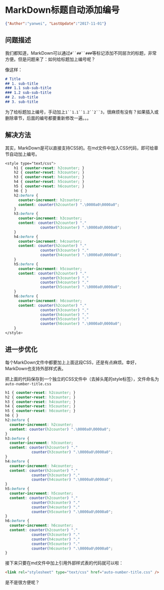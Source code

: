 # MarkDown标题自动添加编号

<link rel="stylesheet" type="text/css" href="../auto-number-title.css" />

```json
{"Author":"yanwei", "LastUpdate":"2017-11-01"}
```

## 问题描述

我们都知道，MarkDown可以通过`#``##``###`等标记添加不同层次的标题，非常方便。但是问题来了：如何给标题加上编号呢？

像这样：

```markdown
# Title
## 1. sub-title
### 1.1 sub-sub-title
### 1.2 sub-sub-title
## 2. sub-title
## 3. sub-title
```

为了给标题加上编号，手动加上`1``1.1``1.2``2``3`，很麻烦有没有？如果插入或删除章节，后面的编号都要重新修改一遍。。。

## 解决方法

其实，MarkDown是可以直接支持CSS的。在md文件中加入CSS代码，即可给章节自动加上编号。

```css
<style type="text/css">
    h1 { counter-reset: h2counter; }
    h2 { counter-reset: h3counter; }
    h3 { counter-reset: h4counter; }
    h4 { counter-reset: h5counter; }
    h5 { counter-reset: h6counter; }
    h6 { }
    h2:before {
      counter-increment: h2counter;
      content: counter(h2counter) ".\0000a0\0000a0";
    }
    h3:before {
      counter-increment: h3counter;
      content: counter(h2counter) "."
                counter(h3counter) ".\0000a0\0000a0";
    }
    h4:before {
      counter-increment: h4counter;
      content: counter(h2counter) "."
                counter(h3counter) "."
                counter(h4counter) ".\0000a0\0000a0";
    }
    h5:before {
      counter-increment: h5counter;
      content: counter(h2counter) "."
                counter(h3counter) "."
                counter(h4counter) "."
                counter(h5counter) ".\0000a0\0000a0";
    }
    h6:before {
      counter-increment: h6counter;
      content: counter(h2counter) "."
                counter(h3counter) "."
                counter(h4counter) "."
                counter(h5counter) "."
                counter(h6counter) ".\0000a0\0000a0";
    }
</style>
```

## 进一步优化

每个MarkDown文件中都要加上上面这段CSS，还是有点麻烦。幸好，MarkDown也支持外部样式表。

把上面的代码保存到一个独立的CSS文件中（去掉头尾的style标签），文件命名为`auto-number-title.css`

```css
h1 { counter-reset: h2counter; }
h2 { counter-reset: h3counter; }
h3 { counter-reset: h4counter; }
h4 { counter-reset: h5counter; }
h5 { counter-reset: h6counter; }
h6 { }
h2:before {
  counter-increment: h2counter;
  content: counter(h2counter) ".\0000a0\0000a0";
}
h3:before {
  counter-increment: h3counter;
  content: counter(h2counter) "."
            counter(h3counter) ".\0000a0\0000a0";
}
h4:before {
  counter-increment: h4counter;
  content: counter(h2counter) "."
            counter(h3counter) "."
            counter(h4counter) ".\0000a0\0000a0";
}
h5:before {
  counter-increment: h5counter;
  content: counter(h2counter) "."
            counter(h3counter) "."
            counter(h4counter) "."
            counter(h5counter) ".\0000a0\0000a0";
}
h6:before {
  counter-increment: h6counter;
  content: counter(h2counter) "."
            counter(h3counter) "."
            counter(h4counter) "."
            counter(h5counter) "."
            counter(h6counter) ".\0000a0\0000a0";
}
```

接下来只要在md文件中加上引用外部样式表的代码就可以啦：

```html
<link rel="stylesheet" type="text/css" href="auto-number-title.css" />
```

是不是很方便呢？